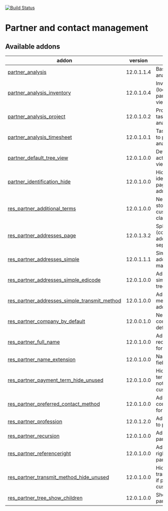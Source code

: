 [![Build Status](https://travis-ci.org/Tawasta/partner.svg?branch=12.0)](https://travis-ci.org/Tawasta/partner)

Partner and contact management
==============================

[//]: # (addons)

Available addons
----------------
addon | version | summary
--- | --- | ---
[partner_analysis](partner_analysis/) | 12.0.1.1.4 | Base for partner analysis view
[partner_analysis_inventory](partner_analysis_inventory/) | 12.0.1.0.4 | Inventory (locations) to partner analysis view
[partner_analysis_project](partner_analysis_project/) | 12.0.1.0.2 | Projects and tasks to partner analysis view
[partner_analysis_timesheet](partner_analysis_timesheet/) | 12.0.1.0.1 | Task timesheets to partner analysis view
[partner_default_tree_view](partner_default_tree_view/) | 12.0.1.0.0 | Defaults Contacts action to tree view
[partner_identification_hide](partner_identification_hide/) | 12.0.1.0.0 | Hide partner identification page from non-admins
[res_partner_additional_terms](res_partner_additional_terms/) | 12.0.1.0.0 | New model for storing customized clauses
[res_partner_addresses_page](res_partner_addresses_page/) | 12.0.1.3.2 | Split partner (company) addresses to separate pages
[res_partner_addresses_simple](res_partner_addresses_simple/) | 12.0.1.1.1 | Simplify partner address management
[res_partner_addresses_simple_edicode](res_partner_addresses_simple_edicode/) | 12.0.1.0.0 | Add edicode to simple address tree view
[res_partner_addresses_simple_transmit_method](res_partner_addresses_simple_transmit_method/) | 12.0.1.0.0 | Add transmit method to simple address tree view
[res_partner_company_by_default](res_partner_company_by_default/) | 12.0.0.1.0 | New partners are companies by default
[res_partner_full_name](res_partner_full_name/) | 12.0.1.0.0 | Adds a full recursive name for partners
[res_partner_name_extension](res_partner_name_extension/) | 12.0.1.0.0 | Name extension field for partner
[res_partner_payment_term_hide_unused](res_partner_payment_term_hide_unused/) | 12.0.1.0.0 | Hide payment term if partner is not a customer/supplier
[res_partner_preferred_contact_method](res_partner_preferred_contact_method/) | 12.0.1.0.0 | Add preferred contact method for partners
[res_partner_profession](res_partner_profession/) | 12.0.1.2.0 | Adds professions to partners
[res_partner_recursion](res_partner_recursion/) | 12.0.1.0.0 | Adds a recursive partner search
[res_partner_referenceright](res_partner_referenceright/) | 12.0.1.0.0 | Adds a reference right field for partners
[res_partner_transmit_method_hide_unused](res_partner_transmit_method_hide_unused/) | 12.0.1.0.0 | Hide transmit_method if partner is not a customer/supplier
[res_partner_tree_show_children](res_partner_tree_show_children/) | 12.0.1.0.0 | Show children in partner tree view

[//]: # (end addons)

